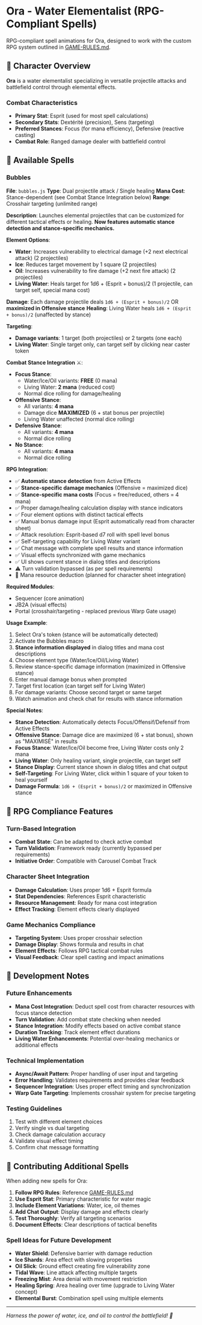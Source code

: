 # Ora - Water Elementalist (RPG-Compliant Spells)

RPG-compliant spell animations for Ora, designed to work with the custom RPG system outlined in [GAME-RULES.md](../../../GAME-RULES.md).

## 🌊 Character Overview

**Ora** is a water elementalist specializing in versatile projectile attacks and battlefield control through elemental effects.

### Combat Characteristics
- **Primary Stat**: Esprit (used for most spell calculations)
- **Secondary Stats**: Dextérité (precision), Sens (targeting)
- **Preferred Stances**: Focus (for mana efficiency), Defensive (reactive casting)
- **Combat Role**: Ranged damage dealer with battlefield control

## 🫧 Available Spells

### Bubbles
**File**: `bubbles.js`
**Type**: Dual projectile attack / Single healing
**Mana Cost**: Stance-dependent (see Combat Stance Integration below)
**Range**: Crosshair targeting (unlimited range)

**Description**: Launches elemental projectiles that can be customized for different tactical effects or healing. **Now features automatic stance detection and stance-specific mechanics.**

**Element Options**:
- **Water**: Increases vulnerability to electrical damage (+2 next electrical attack) (2 projectiles)
- **Ice**: Reduces target movement by 1 square (2 projectiles)
- **Oil**: Increases vulnerability to fire damage (+2 next fire attack) (2 projectiles)
- **Living Water**: Heals target for 1d6 + (Esprit + bonus)/2 (1 projectile, can target self, special mana cost)

**Damage**: Each damage projectile deals `1d6 + (Esprit + bonus)/2` OR **maximized in Offensive stance**
**Healing**: Living Water heals `1d6 + (Esprit + bonus)/2` (unaffected by stance)

**Targeting**:
- **Damage variants**: 1 target (both projectiles) or 2 targets (one each)
- **Living Water**: Single target only, can target self by clicking near caster token

**Combat Stance Integration** ⚔️:
- **Focus Stance**:
  - Water/Ice/Oil variants: **FREE** (0 mana)
  - Living Water: **2 mana** (reduced cost)
  - Normal dice rolling for damage/healing
- **Offensive Stance**:
  - All variants: **4 mana**
  - Damage dice **MAXIMIZED** (6 + stat bonus per projectile)
  - Living Water unaffected (normal dice rolling)
- **Defensive Stance**:
  - All variants: **4 mana**
  - Normal dice rolling
- **No Stance**:
  - All variants: **4 mana**
  - Normal dice rolling

**RPG Integration**:
- ✅ **Automatic stance detection** from Active Effects
- ✅ **Stance-specific damage mechanics** (Offensive = maximized dice)
- ✅ **Stance-specific mana costs** (Focus = free/reduced, others = 4 mana)
- ✅ Proper damage/healing calculation display with stance indicators
- ✅ Four element options with distinct tactical effects
- ✅ Manual bonus damage input (Esprit automatically read from character sheet)
- ✅ Attack resolution: Esprit-based d7 roll with spell level bonus
- ✅ Self-targeting capability for Living Water variant
- ✅ Chat message with complete spell results and stance information
- ✅ Visual effects synchronized with game mechanics
- ✅ UI shows current stance in dialog titles and descriptions
- ⚠️ Turn validation bypassed (as per spell requirements)
- 🔄 Mana resource deduction (planned for character sheet integration)

**Required Modules**:
- Sequencer (core animation)
- JB2A (visual effects)
- Portal (crosshair/targeting - replaced previous Warp Gate usage)

**Usage Example**:
1. Select Ora's token (stance will be automatically detected)
2. Activate the Bubbles macro
3. **Stance information displayed** in dialog titles and mana cost descriptions
4. Choose element type (Water/Ice/Oil/Living Water)
5. Review stance-specific damage information (maximized in Offensive stance)
6. Enter manual damage bonus when prompted
7. Target first location (can target self for Living Water)
8. For damage variants: Choose second target or same target
9. Watch animation and check chat for results with stance information

**Special Notes**:
- **Stance Detection**: Automatically detects Focus/Offensif/Defensif from Active Effects
- **Offensive Stance**: Damage dice are maximized (6 + stat bonus), shown as "MAXIMISÉ" in results
- **Focus Stance**: Water/Ice/Oil become free, Living Water costs only 2 mana
- **Living Water**: Only healing variant, single projectile, can target self
- **Stance Display**: Current stance shown in dialog titles and chat output
- **Self-Targeting**: For Living Water, click within 1 square of your token to heal yourself
- **Damage Formula**: `1d6 + (Esprit + bonus)/2` or maximized in Offensive stance

## 🎯 RPG Compliance Features

### Turn-Based Integration
- **Combat State**: Can be adapted to check active combat
- **Turn Validation**: Framework ready (currently bypassed per requirements)
- **Initiative Order**: Compatible with Carousel Combat Track

### Character Sheet Integration
- **Damage Calculation**: Uses proper 1d6 + Esprit formula
- **Stat Dependencies**: References Esprit characteristic
- **Resource Management**: Ready for mana cost integration
- **Effect Tracking**: Element effects clearly displayed

### Game Mechanics Compliance
- **Targeting System**: Uses proper crosshair selection
- **Damage Display**: Shows formula and results in chat
- **Element Effects**: Follows RPG tactical combat rules
- **Visual Feedback**: Clear spell casting and impact animations

## 🔮 Development Notes

### Future Enhancements
- **Mana Cost Integration**: Deduct spell cost from character resources with focus stance detection
- **Turn Validation**: Add combat state checking when needed
- **Stance Integration**: Modify effects based on active combat stance
- **Duration Tracking**: Track element effect durations
- **Living Water Enhancements**: Potential over-healing mechanics or additional effects

### Technical Implementation
- **Async/Await Pattern**: Proper handling of user input and targeting
- **Error Handling**: Validates requirements and provides clear feedback
- **Sequencer Integration**: Uses proper effect timing and synchronization
- **Warp Gate Targeting**: Implements crosshair system for precise targeting

### Testing Guidelines
1. Test with different element choices
2. Verify single vs dual targeting
3. Check damage calculation accuracy
4. Validate visual effect timing
5. Confirm chat message formatting

## 🤝 Contributing Additional Spells

When adding new spells for Ora:

1. **Follow RPG Rules**: Reference [GAME-RULES.md](../../../GAME-RULES.md)
2. **Use Esprit Stat**: Primary characteristic for water magic
3. **Include Element Variations**: Water, ice, oil themes
4. **Add Chat Output**: Display damage and effects clearly
5. **Test Thoroughly**: Verify all targeting scenarios
6. **Document Effects**: Clear descriptions of tactical benefits

### Spell Ideas for Future Development
- **Water Shield**: Defensive barrier with damage reduction
- **Ice Shards**: Area effect with slowing properties
- **Oil Slick**: Ground effect creating fire vulnerability zone
- **Tidal Wave**: Line attack affecting multiple targets
- **Freezing Mist**: Area denial with movement restriction
- **Healing Spring**: Area healing over time (upgrade to Living Water concept)
- **Elemental Burst**: Combination spell using multiple elements

---

*Harness the power of water, ice, and oil to control the battlefield! 🌊*
